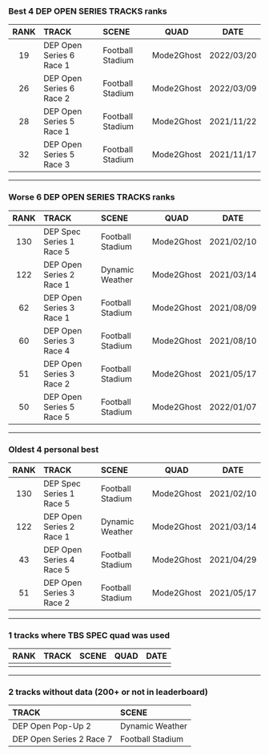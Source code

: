 ### Best 4 DEP OPEN SERIES TRACKS ranks
|RANK|TRACK|SCENE|QUAD|DATE|
|:---:|:---|:---|:---:|:---:|
|19|DEP Open Series 6 Race 1|Football Stadium|Mode2Ghost|2022/03/20|
|26|DEP Open Series 6 Race 2|Football Stadium|Mode2Ghost|2022/03/09|
|28|DEP Open Series 5 Race 1|Football Stadium|Mode2Ghost|2021/11/22|
|32|DEP Open Series 5 Race 3|Football Stadium|Mode2Ghost|2021/11/17|
---
### Worse 6 DEP OPEN SERIES TRACKS ranks
|RANK|TRACK|SCENE|QUAD|DATE|
|:---:|:---|:---|:---:|:---:|
|130|DEP Spec Series 1 Race 5|Football Stadium|Mode2Ghost|2021/02/10|
|122|DEP Open Series 2 Race 1|Dynamic Weather|Mode2Ghost|2021/03/14|
|62|DEP Open Series 3 Race 1|Football Stadium|Mode2Ghost|2021/08/09|
|60|DEP Open Series 3 Race 4|Football Stadium|Mode2Ghost|2021/08/10|
|51|DEP Open Series 3 Race 2|Football Stadium|Mode2Ghost|2021/05/17|
|50|DEP Open Series 5 Race 5|Football Stadium|Mode2Ghost|2022/01/07|
---
### Oldest 4 personal best
|RANK|TRACK|SCENE|QUAD|DATE|
|:---:|:---|:---|:---:|:---:|
|130|DEP Spec Series 1 Race 5|Football Stadium|Mode2Ghost|2021/02/10|
|122|DEP Open Series 2 Race 1|Dynamic Weather|Mode2Ghost|2021/03/14|
|43|DEP Open Series 4 Race 5|Football Stadium|Mode2Ghost|2021/04/29|
|51|DEP Open Series 3 Race 2|Football Stadium|Mode2Ghost|2021/05/17|
---
### 1 tracks where TBS SPEC quad was used
|RANK|TRACK|SCENE|QUAD|DATE|
|:---:|:---|:---|:---:|:---:|
||||||
---
### 2 tracks without data (200+ or not in leaderboard)
|TRACK|SCENE|
|:---|:---|
|DEP Open Pop-Up 2|Dynamic Weather|
|DEP Open Series 2 Race 7|Football Stadium|
